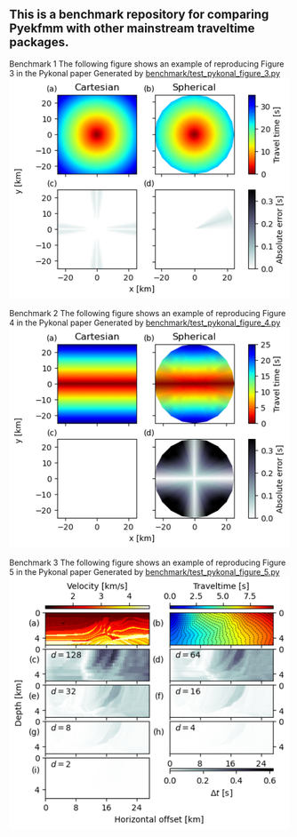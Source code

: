 ## This is a benchmark repository for comparing Pyekfmm with other mainstream traveltime packages. 

Benchmark 1
The following figure shows an example of reproducing Figure 3 in the Pykonal paper
 Generated by [benchmark/test_pykonal_figure_3.py](https://github.com/aaspip/pyekfmm/blob/main/benchmark/test_pykonal_figure_3.py)
<img src='https://github.com/aaspip/gallery/blob/main/pyekfmm/test_pykonal_figure_3.png' alt='DEMO2' width=960/>


Benchmark 2
The following figure shows an example of reproducing Figure 4 in the Pykonal paper
 Generated by [benchmark/test_pykonal_figure_4.py](https://github.com/aaspip/pyekfmm/blob/main/benchmark/test_pykonal_figure_4.py)
<img src='https://github.com/aaspip/gallery/blob/main/pyekfmm/test_pykonal_figure_4.png' alt='DEMO2' width=960/>

Benchmark 3
The following figure shows an example of reproducing Figure 5 in the Pykonal paper
 Generated by [benchmark/test_pykonal_figure_5.py](https://github.com/aaspip/pyekfmm/blob/main/benchmark/test_pykonal_figure_5.py)
<img src='https://github.com/aaspip/gallery/blob/main/pyekfmm/test_pykonal_figure_5.png' alt='DEMO2' width=960/>




